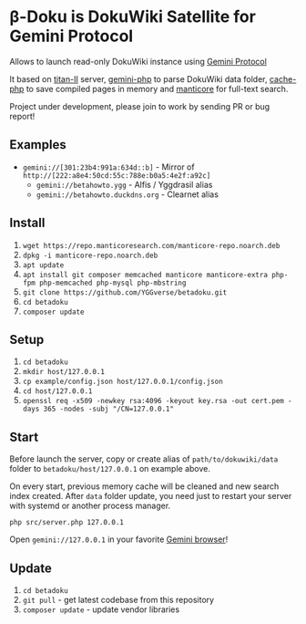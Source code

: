 # β-Doku is DokuWiki Satellite for Gemini Protocol

Allows to launch read-only DokuWiki instance using [Gemini Protocol](https://geminiprotocol.net/)

It based on [titan-II](https://github.com/YGGverse/titan-II) server, [gemini-php](https://github.com/YGGverse/gemini-php) to parse DokuWiki data folder, [cache-php](https://github.com/YGGverse/cache-php) to save compiled pages in memory and [manticore](https://github.com/manticoresoftware) for full-text search.

Project under development, please join to work by sending PR or bug report!

## Examples

* `gemini://[301:23b4:991a:634d::b]` - Mirror of `http://[222:a8e4:50cd:55c:788e:b0a5:4e2f:a92c]`
  * `gemini://betahowto.ygg` - Alfis / Yggdrasil alias
  * `gemini://betahowto.duckdns.org` - Clearnet alias

## Install

1. `wget https://repo.manticoresearch.com/manticore-repo.noarch.deb`
2. `dpkg -i manticore-repo.noarch.deb`
3. `apt update`
4. `apt install git composer memcached manticore manticore-extra php-fpm php-memcached php-mysql php-mbstring`
5. `git clone https://github.com/YGGverse/betadoku.git`
6. `cd betadoku`
7. `composer update`

## Setup

1. `cd betadoku`
2. `mkdir host/127.0.0.1`
3. `cp example/config.json host/127.0.0.1/config.json`
4. `cd host/127.0.0.1`
5. `openssl req -x509 -newkey rsa:4096 -keyout key.rsa -out cert.pem -days 365 -nodes -subj "/CN=127.0.0.1"`

## Start

Before launch the server, copy or create alias of `path/to/dokuwiki/data` folder to `betadoku/host/127.0.0.1` on example above.

On every start, previous memory cache will be cleaned and new search index created.
After `data` folder update, you need just to restart your server with systemd or another process manager.

`php src/server.php 127.0.0.1`

Open `gemini://127.0.0.1` in your favorite [Gemini browser](https://github.com/kr1sp1n/awesome-gemini)!

## Update

1. `cd betadoku`
2. `git pull` - get latest codebase from this repository
3. `composer update` - update vendor libraries